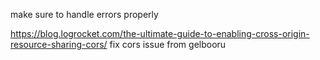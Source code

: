 make sure to handle errors properly

https://blog.logrocket.com/the-ultimate-guide-to-enabling-cross-origin-resource-sharing-cors/
fix cors issue from gelbooru